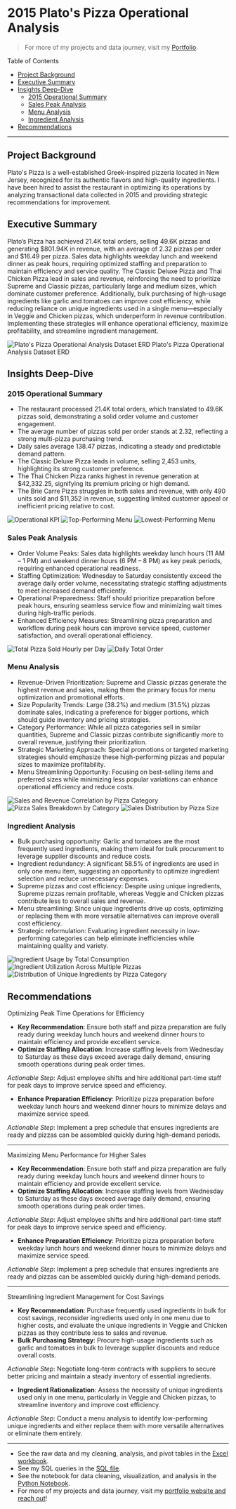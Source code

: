 # 2015 Plato's Pizza Operational Analysis

> For more of my projects and data journey, visit my [Portfolio](https://ruizdelcarmen.me/).

Table of Contents

- [Project Background](#project-background)
- [Executive Summary](#executive-summary)
- [Insights Deep-Dive](#insights-deep-dive)
    - [2015 Operational Summary](#2015-operational-summary)
    - [Sales Peak Analysis](#sales-peak-analysis)
    - [Menu Analysis](#menu-analysis)
    - [Ingredient Analysis](#ingredient-analysis)
- [Recommendations](#recommendations)

***

## Project Background

Plato's Pizza is a well-established Greek-inspired pizzeria located in New Jersey, recognized for its authentic flavors and high-quality ingredients. I have been hired to assist the restaurant in optimizing its operations by analyzing transactional data collected in 2015 and providing strategic recommendations for improvement.

## Executive Summary

Plato’s Pizza has achieved 21.4K total orders, selling 49.6K pizzas and generating $801.94K in revenue, with an average of 2.32 pizzas per order and $16.49 per pizza. Sales data highlights weekday lunch and weekend dinner as peak hours, requiring optimized staffing and preparation to maintain efficiency and service quality. The Classic Deluxe Pizza and Thai Chicken Pizza lead in sales and revenue, reinforcing the need to prioritize Supreme and Classic pizzas, particularly large and medium sizes, which dominate customer preference. Additionally, bulk purchasing of high-usage ingredients like garlic and tomatoes can improve cost efficiency, while reducing reliance on unique ingredients used in a single menu—especially in Veggie and Chicken pizzas, which underperform in revenue contribution. Implementing these strategies will enhance operational efficiency, maximize profitability, and streamline ingredient management.

![Plato's Pizza Operational Analysis Dataset ERD](Data/visualizations/ecommerce_ERD.webp)
Plato's Pizza Operational Analysis Dataset ERD

## Insights Deep-Dive

### 2015 Operational Summary

- The restaurant processed 21.4K total orders, which translated to 49.6K pizzas sold, demonstrating a solid order volume and customer engagement.
- The average number of pizzas sold per order stands at 2.32, reflecting a strong multi-pizza purchasing trend.
- Daily sales average 138.47 pizzas, indicating a steady and predictable demand pattern.
- The Classic Deluxe Pizza leads in volume, selling 2,453 units, highlighting its strong customer preference.
- The Thai Chicken Pizza ranks highest in revenue generation at $42,332.25, signifying its premium pricing or high demand.
- The Brie Carre Pizza struggles in both sales and revenue, with only 490 units sold and $11,352 in revenue, suggesting limited customer appeal or inefficient pricing relative to cost.

![Operational KPI](Data/visualizations/annual_sales.webp)
![Top-Performing Menu](Data/visualizations/monthly_metrics.webp)
![Lowest-Performing Menu](Data/visualizations/monthly_metrics.webp)


### Sales Peak Analysis

- Order Volume Peaks: Sales data highlights weekday lunch hours (11 AM – 1 PM) and weekend dinner hours (6 PM – 8 PM) as key peak periods, requiring enhanced operational readiness.
- Staffing Optimization: Wednesday to Saturday consistently exceed the average daily order volume, necessitating strategic staffing adjustments to meet increased demand efficiently.
- Operational Preparedness: Staff should prioritize preparation before peak hours, ensuring seamless service flow and minimizing wait times during high-traffic periods.
- Enhanced Efficiency Measures: Streamlining pizza preparation and workflow during peak hours can improve service speed, customer satisfaction, and overall operational efficiency.

![Total Pizza Sold Hourly per Day](Data/visualizations/product_performance.webp)
![Daily Total Order](Data/visualizations/product_performance.webp)

### Menu Analysis

- Revenue-Driven Prioritization: Supreme and Classic pizzas generate the highest revenue and sales, making them the primary focus for menu optimization and promotional efforts.
- Size Popularity Trends: Large (38.2%) and medium (31.5%) pizzas dominate sales, indicating a preference for bigger portions, which should guide inventory and pricing strategies.
- Category Performance: While all pizza categories sell in similar quantities, Supreme and Classic pizzas contribute significantly more to overall revenue, justifying their prioritization.
- Strategic Marketing Approach: Special promotions or targeted marketing strategies should emphasize these high-performing pizzas and popular sizes to maximize profitability.
- Menu Streamlining Opportunity: Focusing on best-selling items and preferred sizes while minimizing less popular variations can enhance operational efficiency and reduce costs.

![Sales and Revenue Correlation by Pizza Category](Data/visualizations/customer_retention.webp)
![Pizza Sales Breakdown by Category](Data/visualizations/customer_retention.webp)
![Sales Distribution by Pizza Size](Data/visualizations/customer_retention.webp)

### Ingredient Analysis

- Bulk purchasing opportunity: Garlic and tomatoes are the most frequently used ingredients, making them ideal for bulk procurement to leverage supplier discounts and reduce costs.
- Ingredient redundancy: A significant 58.5% of ingredients are used in only one menu item, suggesting an opportunity to optimize ingredient selection and reduce unnecessary expenses.
- Supreme pizzas and cost efficiency: Despite using unique ingredients, Supreme pizzas remain profitable, whereas Veggie and Chicken pizzas contribute less to overall sales and revenue.
- Menu streamlining: Since unique ingredients drive up costs, optimizing or replacing them with more versatile alternatives can improve overall cost efficiency.
- Strategic reformulation: Evaluating ingredient necessity in low-performing categories can help eliminate inefficiencies while maintaining quality and variety.

![Ingredient Usage by Total Consumption](Data/visualizations/channel_platform.webp)
![Ingredient Utilization Across Multiple Pizzas](Data/visualizations/channel_platform.webp)
![Distribution of Unique Ingredients by Pizza Category](Data/visualizations/channel_platform.webp)

## Recommendations

Optimizing Peak Time Operations for Efficiency

- **Key Recommendation**: Ensure both staff and pizza preparation are fully ready during weekday lunch hours and weekend dinner hours to maintain efficiency and provide excellent service.
- **Optimize Staffing Allocation**: Increase staffing levels from Wednesday to Saturday as these days exceed average daily demand, ensuring smooth operations during peak order times.

*Actionable Step*: Adjust employee shifts and hire additional part-time staff for peak days to improve service speed and efficiency.
- **Enhance Preparation Efficiency**: Prioritize pizza preparation before weekday lunch hours and weekend dinner hours to minimize delays and maximize service speed.

*Actionable Step*: Implement a prep schedule that ensures ingredients are ready and pizzas can be assembled quickly during high-demand periods.

***

Maximizing Menu Performance for Higher Sales

- **Key Recommendation**: Ensure both staff and pizza preparation are fully ready during weekday lunch hours and weekend dinner hours to maintain efficiency and provide excellent service.
- **Optimize Staffing Allocation**: Increase staffing levels from Wednesday to Saturday as these days exceed average daily demand, ensuring smooth operations during peak order times.

*Actionable Step*: Adjust employee shifts and hire additional part-time staff for peak days to improve service speed and efficiency.
- **Enhance Preparation Efficiency**: Prioritize pizza preparation before weekday lunch hours and weekend dinner hours to minimize delays and maximize service speed.

*Actionable Step*: Implement a prep schedule that ensures ingredients are ready and pizzas can be assembled quickly during high-demand periods.

***

Streamlining Ingredient Management for Cost Savings

- **Key Recommendation**: Purchase frequently used ingredients in bulk for cost savings, reconsider ingredients used only in one menu due to higher costs, and evaluate the unique ingredients in Veggie and Chicken pizzas as they contribute less to sales and revenue.
- **Bulk Purchasing Strategy**: Procure high-usage ingredients such as garlic and tomatoes in bulk to leverage supplier discounts and reduce overall costs.

*Actionable Step*: Negotiate long-term contracts with suppliers to secure better pricing and maintain a steady inventory of essential ingredients.
- **Ingredient Rationalization**: Assess the necessity of unique ingredients used only in one menu, particularly in Veggie and Chicken pizzas, to streamline inventory and improve cost efficiency.

*Actionable Step*: Conduct a menu analysis to identify low-performing unique ingredients and either replace them with more versatile alternatives or eliminate them entirely.

***

- See the raw data and my cleaning, analysis, and pivot tables in the [Excel workbook](Exploration/bytex_ecommerce_analysis.xlsx).
- See my SQL queries in the [SQL file](Exploration/ecommerce_exploration.sql).
- See the notebook for data cleaning, visualization, and analysis in the [Python Notebook](Exploration/ecommerce_analysis.ipynb).
- For more of my projects and data journey, visit my [portfolio website and reach out](https://ruizdelcarmen.me/)!
